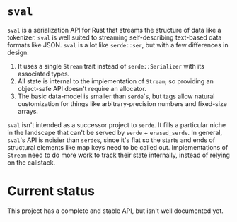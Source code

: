 # `sval`

`sval` is a serialization API for Rust that streams the structure of data like a tokenizer.
`sval` is well suited to streaming self-describing text-based data formats like JSON.
`sval` is a lot like `serde::ser`, but with a few differences in design:

1. It uses a single `Stream` trait instead of `serde::Serializer` with its associated types.
2. All state is internal to the implementation of `Stream`, so providing an object-safe API doesn't
require an allocator.
3. The basic data-model is smaller than `serde`'s, but tags allow natural customization for things like
arbitrary-precision numbers and fixed-size arrays.

`sval` isn't intended as a successor project to `serde`. It fills a particular niche in the
landscape that can't be served by `serde` + `erased_serde`. In general, `sval`'s API is noisier
than `serde`s, since it's flat so the starts and ends of structural elements like map keys need
to be called out. Implementations of `Stream` need to do more work to track their state internally,
instead of relying on the callstack.

# Current status

This project has a complete and stable API, but isn't well documented yet.
